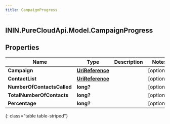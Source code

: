 ```yaml
---
title: CampaignProgress
---
```

## ININ.PureCloudApi.Model.CampaignProgress

## Properties

|Name | Type | Description | Notes|
|------------ | ------------- | ------------- | -------------|
| **Campaign** | [**UriReference**](UriReference.html) |  | [optional] |
| **ContactList** | [**UriReference**](UriReference.html) |  | [optional] |
| **NumberOfContactsCalled** | **long?** |  | [optional] |
| **TotalNumberOfContacts** | **long?** |  | [optional] |
| **Percentage** | **long?** |  | [optional] |
{: class="table table-striped"}



